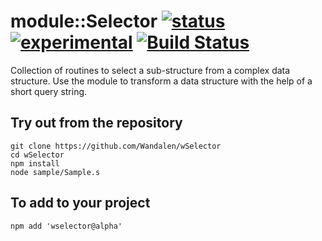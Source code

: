 
# module::Selector [![status](https://github.com/Wandalen/wSelector/workflows/publish/badge.svg)](https://github.com/Wandalen/wSelector/actions?query=workflow%3Apublish) [![experimental](https://img.shields.io/badge/stability-experimental-orange.svg)](https://github.com/emersion/stability-badges#experimental) [![Build Status](https://ci.appveyor.com/api/projects/status/github/Wandalen/wselector)](https://ci.appveyor.com/project/Wandalen/wselector)

Collection of routines to select a sub-structure from a complex data structure. Use the module to transform a data structure with the help of a short query string.

## Try out from the repository
```
git clone https://github.com/Wandalen/wSelector
cd wSelector
npm install
node sample/Sample.s
```

## To add to your project
```
npm add 'wselector@alpha'
```





































































































